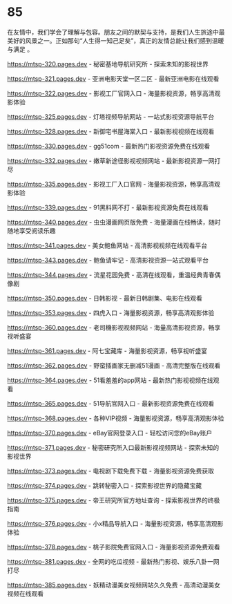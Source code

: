 # 85
在友情中，我们学会了理解与包容。朋友之间的默契与支持，是我们人生旅途中最美好的风景之一。正如那句“人生得一知己足矣”，真正的友情总能让我们感到温暖与满足 。

https://mtsp-320.pages.dev - 秘密基地导航研究所 - 探索未知的影视世界

https://mtsp-321.pages.dev - 亚洲电影天堂一区二区 - 最新亚洲电影在线观看

https://mtsp-322.pages.dev - 影视工厂官网入口 - 海量影视资源，畅享高清观影体验

https://mtsp-325.pages.dev - 灯塔视频导航网站 - 一站式影视资源导航平台

https://mtsp-328.pages.dev - 新御宅书屋海棠入口 - 最新影视视频在线观看

https://mtsp-330.pages.dev - gg51com - 最新热门影视资源免费在线观看

https://mtsp-332.pages.dev - 嫩草新途径影视视频网站 - 最新影视资源一网打尽

https://mtsp-335.pages.dev - 影视工厂入口官网 - 海量影视资源，畅享高清观影体验

https://mtsp-339.pages.dev - 91黑料网不打 - 最新影视资源免费在线观看

https://mtsp-340.pages.dev - 虫虫漫画网页版免费 - 海量漫画在线畅读，随时随地享受阅读乐趣

https://mtsp-341.pages.dev - 美女鲍鱼网站 - 高清影视视频在线观看平台

https://mtsp-343.pages.dev - 鲍鱼请牢记 - 高清影视资源一站式观看平台

https://mtsp-344.pages.dev - 流星花园免费 - 高清在线观看，重温经典青春偶像剧

https://mtsp-350.pages.dev - 日韩影视 - 最新日韩剧集、电影在线观看

https://mtsp-353.pages.dev - 四虎入口 - 海量影视资源，畅享高清观影体验

https://mtsp-360.pages.dev - 老司機影视视频网站 - 海量高清影视资源，畅享视听盛宴

https://mtsp-361.pages.dev - 阿七宝藏库 - 海量影视资源，畅享视听盛宴

https://mtsp-362.pages.dev - 野蛮插画家无删减51漫画 - 高清完整版在线观看

https://mtsp-364.pages.dev - 51看羞羞的app网站 - 最新热门影视视频在线观看

https://mtsp-365.pages.dev - 51导航官网入口 - 最新影视资源免费在线观看

https://mtsp-368.pages.dev - 各种VIP视频 - 海量影视资源，畅享高清观影体验

https://mtsp-370.pages.dev - eBay官网登录入口 - 轻松访问您的eBay账户

https://mtsp-371.pages.dev - 秘密研究所入口最新影视视频网站 - 探索未知的影视世界

https://mtsp-373.pages.dev - 电视剧下载免费下载 - 海量影视资源免费获取

https://mtsp-374.pages.dev - 跳转秘密入口 - 探索影视世界的隐藏宝藏

https://mtsp-375.pages.dev - 帝王研究所官方地址查询 - 探索影视世界的终极指南

https://mtsp-376.pages.dev - 小x精品导航入口 - 海量影视资源，畅享高清观影体验

https://mtsp-378.pages.dev - 桃子影院免费官网入口 - 海量影视资源免费观看

https://mtsp-381.pages.dev - 全网的吃瓜视频 - 最新热门影视、娱乐八卦一网打尽

https://mtsp-385.pages.dev - 妖精动漫美女视频网站久久免费 - 高清动漫美女视频在线观看
